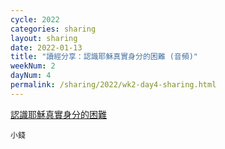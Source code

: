 ```yaml
---
cycle: 2022
categories: sharing
layout: sharing
date: 2022-01-13
title: "讀經分享：認識耶穌真實身分的困難 (音頻)"
weekNum: 2
dayNum: 4
permalink: /sharing/2022/wk2-day4-sharing.html
---
```


[認識耶穌真實身分的困難](https://eccseattle.github.io/media/sharing/2022/wk002/2022-01-13-bin.m4a)

`小錢`
